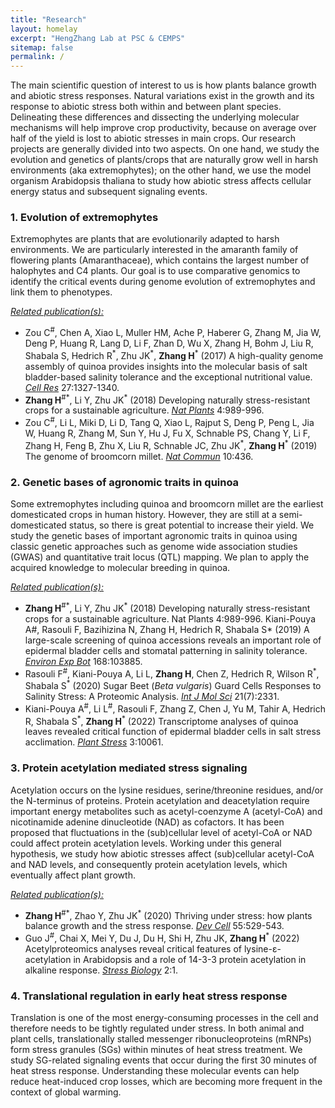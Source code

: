 ```yaml
---
title: "Research"
layout: homelay
excerpt: "HengZhang Lab at PSC & CEMPS"
sitemap: false
permalink: /
---
```


The main scientific question of interest to us is how plants balance growth and abiotic stress responses.  Natural variations exist in the growth and its response to abiotic stress both within and between plant species.  Delineating these differences and dissecting the underlying molecular mechanisms will help improve crop productivity, because on average over half of the yield is lost to abiotic stresses in main crops.  Our research projects are generally divided into two aspects. On one hand, we study the evolution and genetics of plants/crops that are naturally grow well in harsh environments (aka extremophytes); on the other hand, we use the model organism Arabidopsis thaliana to study how abiotic stress affects cellular energy status and subsequent signaling events.

<div class="col-sm-6 clearfix">

### 1.	Evolution of extremophytes

Extremophytes are plants that are evolutionarily adapted to harsh environments.  We are particularly interested in the amaranth family of flowering plants (Amaranthaceae), which contains the largest number of halophytes and C4 plants.  Our goal is to use comparative genomics to identify the critical events during genome evolution of extremophytes and link them to phenotypes.

*<u>Related publication(s):</u>*

- Zou C<sup>#</sup>, Chen A, Xiao L, Muller HM, Ache P, Haberer G, Zhang M, Jia W, Deng P, Huang R, Lang D, Li F, Zhan D, Wu X, Zhang H, Bohm J, Liu R, Shabala S, Hedrich R<sup>\*</sup>, Zhu JK<sup>\*</sup>, **Zhang H**<sup>\*</sup> (2017) A high-quality genome assembly of quinoa provides insights into the molecular basis of salt bladder-based salinity tolerance and the exceptional nutritional value. *<u>Cell Res</u>* 27:1327-1340.
- **Zhang H**<sup>#\*</sup>, Li Y, Zhu JK<sup>\*</sup> (2018) Developing naturally stress-resistant crops for a sustainable agriculture. *<u>Nat Plants</u>* 4:989-996.
- Zou C<sup>#</sup>, Li L, Miki D, Li D, Tang Q, Xiao L, Rajput S, Deng P, Peng L, Jia W, Huang R, Zhang M, Sun Y, Hu J, Fu X, Schnable PS, Chang Y, Li F, Zhang H, Feng B, Zhu X, Liu R, Schnable JC, Zhu JK<sup>\*</sup>, **Zhang H**<sup>\*</sup> (2019) The genome of broomcorn millet. *<u>Nat Commun</u>* 10:436.

</div>

<div class="col-sm-6 clearfix">

### 2.	Genetic bases of agronomic traits in quinoa

Some extremophytes including quinoa and broomcorn millet are the earliest domesticated crops in human history. However, they are still at a semi-domesticated status, so there is great potential to increase their yield. We study the genetic bases of important agronomic traits in quinoa using classic genetic approaches such as genome wide association studies (GWAS) and quantitative trait locus (QTL) mapping. We plan to apply the acquired knowledge to molecular breeding in quinoa.

*<u>Related publication(s):</u>*

- **Zhang H**<sup>#\*</sup>, Li Y, Zhu JK<sup>\*</sup> (2018) Developing naturally stress-resistant crops for a sustainable agriculture. Nat Plants 4:989-996.
Kiani-Pouya A#, Rasouli F, Bazihizina N, Zhang H, Hedrich R, Shabala S* (2019) A large-scale screening of quinoa accessions reveals an important role of epidermal bladder cells and stomatal patterning in salinity tolerance. *<u>Environ Exp Bot</u>* 168:103885.
- Rasouli F<sup>#</sup>, Kiani-Pouya A, Li L, **Zhang H**, Chen Z, Hedrich R, Wilson R<sup>\*</sup>, Shabala S<sup>\*</sup> (2020) Sugar Beet (_Beta vulgaris_) Guard Cells Responses to Salinity Stress: A Proteomic Analysis. *<u>Int J Mol Sci</u>* 21(7):2331.
- Kiani-Pouya A<sup>#</sup>, Li L<sup>#</sup>, Rasouli F, Zhang Z, Chen J, Yu M, Tahir A, Hedrich R, Shabala S<sup>\*</sup>, **Zhang H**<sup>\*</sup> (2022) Transcriptome analyses of quinoa leaves revealed critical function of epidermal bladder cells in salt stress acclimation. *<u>Plant Stress</u>* 3:10061.

</div>

<div class="col-sm-6 clearfix">

### 3.	Protein acetylation mediated stress signaling

Acetylation occurs on the lysine residues, serine/threonine residues, and/or the N-terminus of proteins. Protein acetylation and deacetylation require important energy metabolites such as acetyl-coenzyme A (acetyl-CoA) and nicotinamide adenine dinucleotide (NAD) as cofactors. It has been proposed that fluctuations in the (sub)cellular level of acetyl-CoA or NAD could affect protein acetylation levels. Working under this general hypothesis, we study how abiotic stresses affect (sub)cellular acetyl-CoA and NAD levels, and consequently protein acetylation levels, which eventually affect plant growth.

*<u>Related publication(s):</u>*

- **Zhang H**<sup>#\*</sup>, Zhao Y, Zhu JK<sup>\*</sup> (2020) Thriving under stress: how plants balance growth and the stress response. *<u>Dev Cell</u>* 55:529-543.
- Guo J<sup>#</sup>, Chai X, Mei Y, Du J, Du H, Shi H, Zhu JK, **Zhang H**<sup>\*</sup> (2022) Acetylproteomics analyses reveal critical features of lysine-ε-acetylation in Arabidopsis and a role of 14-3-3 protein acetylation in alkaline response. *<u>Stress Biology</u>* 2:1.

</div>

<div class="col-sm-6 clearfix">

### 4.	Translational regulation in early heat stress response

Translation is one of the most energy-consuming processes in the cell and therefore needs to be tightly regulated under stress. In both animal and plant cells, translationally stalled messenger ribonucleoproteins (mRNPs) form stress granules (SGs) within minutes of heat stress treatment. We study SG-related signaling events that occur during the first 30 minutes of heat stress response. Understanding these molecular events can help reduce heat-induced crop losses, which are becoming more frequent in the context of global warming.

</div>
